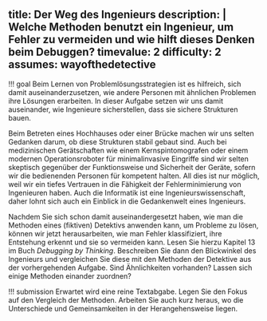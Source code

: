 title: Der Weg des Ingenieurs
description: |
  Welche Methoden benutzt ein Ingenieur, um Fehler zu vermeiden und wie hilft dieses Denken beim 
  Debuggen?
timevalue: 2
difficulty: 2
assumes: wayofthedetective
---
!!! goal
    Beim Lernen von Problemlösungsstrategien ist es hilfreich, sich damit auseinanderzusetzen, 
    wie andere Personen mit ähnlichen Problemen ihre Lösungen erarbeiten.
    In dieser Aufgabe setzen wir uns damit auseinander, wie Ingenieure sicherstellen, dass sie 
    sichere Strukturen bauen.

Beim Betreten eines Hochhauses oder einer Brücke machen wir uns selten Gedanken darum, ob diese 
Strukturen stabil gebaut sind.
Auch bei medizinischen Gerätschaften wie einem Kernspintomografen oder einem modernen 
Operationsroboter für minimalinvasive Eingriffe sind wir selten skeptisch gegenüber der 
Funktionsweise und Sicherheit der Geräte, sofern wir die bedienenden Personen für kompetent halten.
All dies ist nur möglich, weil wir ein tiefes Vertrauen in die Fähigkeit der Fehlerminimierung von 
Ingenieuren haben.
Auch die Informatik ist eine Ingenieurswissenschaft, daher lohnt sich auch ein Einblick in die 
Gedankenwelt eines Ingenieurs.

Nachdem Sie sich schon damit auseinandergesetzt haben, wie man die Methoden eines 
(fiktiven) Detektivs anwenden kann, um Probleme zu lösen, können wir jetzt herausarbeiten, 
wie man Fehler klassifiziert, ihre Entstehung erkennt und sie so vermeiden kann.
Lesen Sie hierzu Kapitel 13 im Buch _Debugging by Thinking_. 
Beschreiben Sie dann den Blickwinkel des Ingenieurs und vergleichen Sie diese mit den Methoden der 
Detektive aus der vorhergehenden Aufgabe.
Sind Ähnlichkeiten vorhanden?
Lassen sich einige Methoden einander zuordnen?

!!! submission
    Erwartet wird eine reine Textabgabe.
    Legen Sie den Fokus auf den Vergleich der Methoden.
    Arbeiten Sie auch kurz heraus, wo die Unterschiede und Gemeinsamkeiten in der 
    Herangehensweise liegen. 
    
